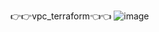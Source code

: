 👉👉vpc_terraform👈👈
![image](https://github.com/nitin16503/Terraform/assets/115355852/c914ff9d-ae42-40f6-a868-8442bf081c12)
